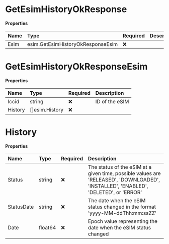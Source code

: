 # GetEsimHistoryOkResponse

**Properties**

| Name | Type                              | Required | Description |
| :--- | :-------------------------------- | :------- | :---------- |
| Esim | esim.GetEsimHistoryOkResponseEsim | ❌       |             |

# GetEsimHistoryOkResponseEsim

**Properties**

| Name    | Type           | Required | Description    |
| :------ | :------------- | :------- | :------------- |
| Iccid   | string         | ❌       | ID of the eSIM |
| History | []esim.History | ❌       |                |

# History

**Properties**

| Name       | Type    | Required | Description                                                                                                                         |
| :--------- | :------ | :------- | :---------------------------------------------------------------------------------------------------------------------------------- |
| Status     | string  | ❌       | The status of the eSIM at a given time, possible values are 'RELEASED', 'DOWNLOADED', 'INSTALLED', 'ENABLED', 'DELETED', or 'ERROR' |
| StatusDate | string  | ❌       | The date when the eSIM status changed in the format 'yyyy-MM-ddThh:mm:ssZZ'                                                         |
| Date       | float64 | ❌       | Epoch value representing the date when the eSIM status changed                                                                      |
